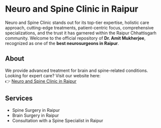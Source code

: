 # Neuro and Spine Clinic in Raipur  
Neuro and Spine Clinic stands out for its top-tier expertise, holistic care approach, cutting-edge treatments, patient-centric focus, comprehensive specializations, and the trust it has garnered within the Raipur Chhattisgarh community.
Welcome to the official repository of **Dr. Amit Mukherjee**, recognized as one of the **best neurosurgeons in Raipur**.  

## About  
We provide advanced treatment for brain and spine-related conditions.  
Looking for expert care? Visit our website here:  
👉 [Neuro and Spine Clinic in Raipur](https://yourwebsite.com)  

## Services  
- Spine Surgery in Raipur  
- Brain Surgery in Raipur  
- Consultation with a Spine Specialist in Raipur  
